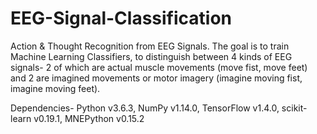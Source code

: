 # EEG-Signal-Classification
Action &amp; Thought Recognition from EEG Signals. The goal is to train Machine Learning Classifiers, to distinguish between 4 kinds of EEG signals- 2 of which are actual muscle movements (move fist, move feet) and 2 are imagined movements or motor imagery (imagine moving fist, imagine moving feet). 

Dependencies-
Python v3.6.3, NumPy v1.14.0, TensorFlow v1.4.0, scikit-learn v0.19.1, MNEPython v0.15.2
